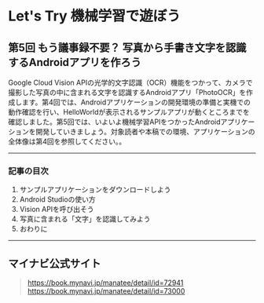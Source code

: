 Let's Try 機械学習で遊ぼう
======================

## 第5回 もう議事録不要？ 写真から手書き文字を認識するAndroidアプリを作ろう

Google Cloud Vision APIの光学的文字認識（OCR）機能をつかって、カメラで撮影した写真の中に含まれる文字を認識するAndroidアプリ「PhotoOCR」を作成します。第4回では、Androidアプリケーションの開発環境の準備と実機での動作確認を行い、HelloWorldが表示されるサンプルアプリが動くところまでを確認しました。第5回では、いよいよ機械学習APIをつかったAndroidアプリケーションを開発していきましょう。対象読者や本稿での環境、アプリケーションの全体像は第4回を参照してください。。

***
### 記事の目次

1. サンプルアプリケーションをダウンロードしよう
1. Android Studioの使い方
1. Vision APIを呼び出そう
1. 写真に含まれる「文字」を認識してみよう
1. おわりに


***
## マイナビ公式サイト
> https://book.mynavi.jp/manatee/detail/id=72941
> https://book.mynavi.jp/manatee/detail/id=73000
>
